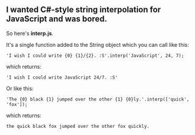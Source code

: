 ## I wanted C#-style string interpolation for JavaScript and was bored.

So here's **interp.js**.

It's a single function added to the String object which you can call like this:

`'I wish I could write {0} {1}/{2}. :S'.interp('JavaScript', 24, 7);`

which returns:

`'I wish I could write JavaScript 24/7. :S'`

Or like this:

`'The {0} black {1} jumped over the other {1} {0}ly.'.interp(['quick', 'fox']);`

which returns:

`the quick black fox jumped over the other fox quickly.`
